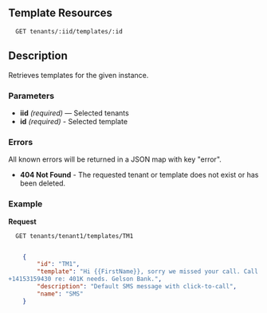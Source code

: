 ## Template Resources

```
  GET tenants/:iid/templates/:id
```

## Description

Retrieves templates for the given instance.


### Parameters

- **iid** _(required)_ — Selected tenants
- **id** _(required)_ - Selected template

### Errors

All known errors will be returned in a JSON map with key "error".

- **404 Not Found** - The requested tenant or template does not exist or has been deleted.

### Example

**Request**

```
  GET tenants/tenant1/templates/TM1
```

```json

    {
        "id": "TM1",
        "template": "Hi {{FirstName}}, sorry we missed your call. Call Joe at
+14153159430 re: 401K needs. Gelson Bank.",
        "description": "Default SMS message with click-to-call",
        "name": "SMS"
    }
```
